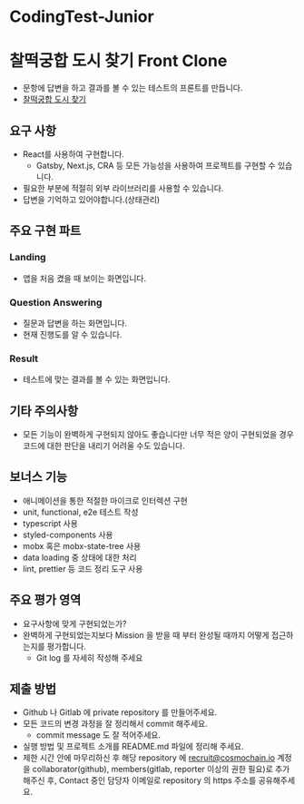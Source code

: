 # CodingTest-Junior

# 찰떡궁합 도시 찾기 Front Clone

- 문항에 답변을 하고 결과를 볼 수 있는 테스트의 프론트를 만듭니다.
- [찰떡궁합 도시 찾기](city.travelcode.kr)

## 요구 사항

- React를 사용하여 구현합니다.
  - Gatsby, Next.js, CRA 등 모든 가능성을 사용하여 프로젝트를 구현할 수 있습니다.
- 필요한 부분에 적절히 외부 라이브러리를 사용할 수 있습니다.
- 답변을 기억하고 있어야합니다.(상태관리)

## 주요 구현 파트

### Landing

- 앱을 처음 켰을 때 보이는 화면입니다.

### Question Answering

- 질문과 답변을 하는 화면입니다.
- 현재 진행도를 알 수 있습니다.

### Result

- 테스트에 맞는 결과를 볼 수 있는 화면입니다.

## 기타 주의사항

- 모든 기능이 완벽하게 구현되지 않아도 좋습니다만 너무 적은 양이 구현되었을 경우 코드에 대한 판단을
  내리기 어려울 수도 있습니다.

## 보너스 기능

- 애니메이션을 통한 적절한 마이크로 인터렉션 구현
- unit, functional, e2e 테스트 작성
- typescript 사용
- styled-components 사용
- mobx 혹은 mobx-state-tree 사용
- data loading 중 상태에 대한 처리
- lint, prettier 등 코드 정리 도구 사용

## 주요 평가 영역

- 요구사항에 맞게 구현되었는가?
- 완벽하게 구현되었는지보다 Mission 을 받을 때 부터 완성될 때까지 어떻게 접근하는지를 평가합니다.
  - Git log 를 자세히 작성해 주세요
  
## 제출 방법

- Github 나 Gitlab 에 private repository 를 만들어주세요.
- 모든 코드의 변경 과정을 잘 정리해서 commit 해주세요.
  - commit message 도 잘 적어주세요.
- 실행 방법 및 프로젝트 소개를 README.md 파일에 정리해 주세요.
- 제한 시간 안에 마무리하신 후 해당 repository 에 recruit@cosmochain.io 계정을 collaborator(github), members(gitlab, reporter 이상의 권한 필요)로 추가해주신 후, Contact 중인 담당자 이메일로 repository 의 https 주소를 공유해주세요.
